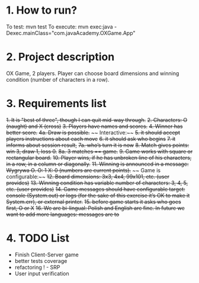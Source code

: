 # 1. How to run?

To test: mvn test
To execute: mvn exec:java -Dexec.mainClass="com.javaAcademy.OXGame.App"

# 2. Project description

OX Game, 2 players. Player can choose board dimensions and winning condition (number of characters in a row).

# 3. Requirements list

~~1. It is "best of three", though I can quit mid-way through.~~
~~2. Characters: O (naught) and X (cross)~~
~~3. Players have names and scores.~~
~~4. Winner has better score.~~
~~4a. Draw is possible.~~
 ~~   Interactive:~~
~~5. it should accept players instructions about each move~~
~~6. it should ask who begins~~
~~7. it informs about session result,~~
~~7a. who’s turn it is now~~
~~8. Match gives points: win 3, draw 1, loss 0.~~
~~8a. 3 matches == game.~~
~~9. Game works with square or rectangular board.~~
~~10. Player wins, if he has unbroken line of his characters, in a row, in a column or diagonally.~~
~~11. Winning is announced in a message: Wygrywa O. O: 1 X: 0 (numbers are current points).~~
  ~~  Game is configurable:~~
~~12. Board dimensions: 3x3, 4x4, 99x101, etc. (user provides)~~
~~13. Winning condition has variable number of characters: 3, 4, 5, etc. (user provides)~~
~~14. Game messages should have configurable target: console (System.out) or logs (for the sake of this exercise it’s OK to make it System.err), or external printer.~~
~~15. before game starts it asks who goes first, O or X~~
~~16. We are bi-lingual: Polish and English are fine. In future we want to add more languages: messages are to~~

# 4. TODO List

- Finish Client-Server game
- better tests coverage
- refactoring ! - SRP
- User input verification




